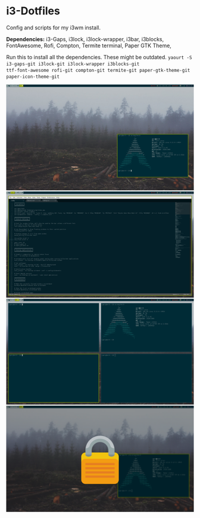 # i3-Dotfiles
Config and scripts for my i3wm install.

<b>Dependencies:</b>
  i3-Gaps,
  i3lock,
  i3lock-wrapper,
  i3bar,
  i3blocks,
  FontAwesome,
  Rofi,
  Compton,
  Termite terminal,
  Paper GTK Theme,
  
  
  Run this to install all the dependencies. These might be outdated.
  <code>yaourt -S i3-gaps-git i3lock-git i3lock-wrapper i3blocks-git ttf-font-awesome rofi-git compton-git termite-git paper-gtk-theme-git paper-icon-theme-git</code>

<img src="scrots/scrot.png">
<img src="scrots/scrot2.png">
<img src="scrots/scrot3.png">
<img src="scrots/scrot4.png">
